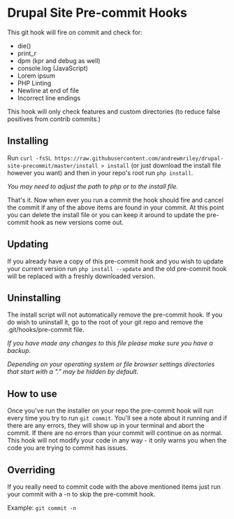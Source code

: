 Drupal Site Pre-commit Hooks
===========================
This git hook will fire on commit and check for:

- die()
- print\_r
- dpm (kpr and debug as well)
- console.log (JavaScript)
- Lorem ipsum
- PHP Linting
- Newline at end of file
- Incorrect line endings

This hook will only check features and custom directories (to reduce false positives
from contrib commits.)

Installing
----------
Run `curl -fsSL https://raw.githubusercontent.com/andrewmriley/drupal-site-precommit/master/install > install`
(or just download the install file however you want) and then in your repo's root
run `php install`.

*You may need to adjust the path to php or to the install file.*

That's it. Now when ever you run a commit the hook should fire and cancel the
commit if any of the above items are found in your commit. At this point you can
delete the install file or you can keep it around to update the pre-commit hook
as new versions come out.

Updating
--------
If you already have a copy of this pre-commit hook and you wish to update your
current version run `php install --update` and the old pre-commit hook will be
replaced with a freshly downloaded version.

Uninstalling
-----------
The install script will not automatically remove the pre-commit hook. If you do
wish to uninstall it, go to the root of your git repo and remove the .git/hooks/pre-commit
file.

*If you have made any changes to this file please make sure you have a backup.*

*Depending on your operating system or file browser settings directories that
start with a "." may be hidden by default.*

How to use
----------
Once you've run the installer on your repo the pre-commit hook will run every time
you try to run `git commit`. You'll see a note about it running and if there are
any errors, they will show up in your terminal and abort the commit. If there
are no errors than your commit will continue on as normal. This hook will not
modify your code in any way - it only warns you when the code you are trying to
commit has issues.

Overriding
----------
If you really need to commit code with the above mentioned items just run your
commit with a -n to skip the pre-commit hook.

Example: `git commit -n`

